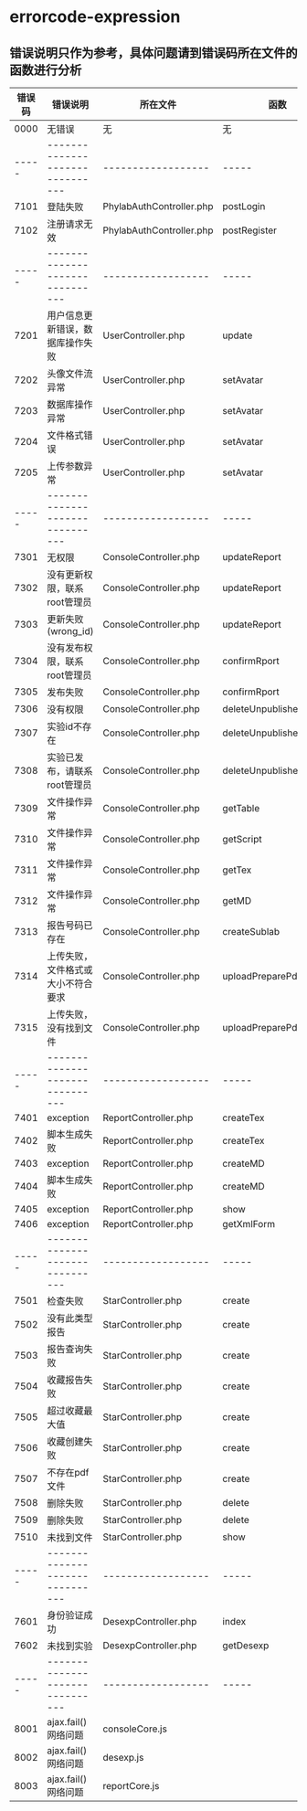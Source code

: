
errorcode-expression
====
错误说明只作为参考，具体问题请到错误码所在文件的函数进行分析
---------


错误码|错误说明                       |所在文件           |函数
-----|-------------------------------|------------------|-----
0000 |无错误                         |无                 |无
-----|-------------------------------|------------------|-----
7101|登陆失败|PhylabAuthController.php|postLogin
7102|注册请求无效|PhylabAuthController.php|postRegister
-----|-------------------------------|------------------|-----
7201|用户信息更新错误，数据库操作失败   |UserController.php|update
7202|头像文件流异常                   |UserController.php|setAvatar
7203|数据库操作异常                   |UserController.php|setAvatar
7204|文件格式错误                     |UserController.php|setAvatar
7205|上传参数异常                     |UserController.php|setAvatar
-----|-------------------------------|------------------|-----
7301|无权限                           |ConsoleController.php|updateReport
7302|没有更新权限，联系root管理员       |ConsoleController.php|updateReport
7303|更新失败(wrong_id)                |ConsoleController.php|updateReport
7304|没有发布权限，联系root管理员        |ConsoleController.php|confirmRport
7305|发布失败                          |ConsoleController.php|confirmRport
7306|没有权限                          |ConsoleController.php|deleteUnpublishedReport
7307|实验id不存在                          |ConsoleController.php|deleteUnpublishedReport
7308|实验已发布，请联系root管理员         |ConsoleController.php|deleteUnpublishedReport
7309|文件操作异常                     |ConsoleController.php|getTable
7310|文件操作异常|ConsoleController.php|getScript
7311|文件操作异常|ConsoleController.php|getTex
7312|文件操作异常|ConsoleController.php|getMD
7313|报告号码已存在|ConsoleController.php|createSublab
7314|上传失败，文件格式或大小不符合要求|ConsoleController.php|uploadPreparePdf
7315|上传失败，没有找到文件|ConsoleController.php|uploadPreparePdf
-----|-------------------------------|------------------|-----
7401|exception|ReportController.php|createTex
7402|脚本生成失败|ReportController.php|createTex
7403|exception|ReportController.php|createMD
7404|脚本生成失败|ReportController.php|createMD
7405|exception|ReportController.php|show
7406|exception|ReportController.php|getXmlForm
-----|-------------------------------|------------------|-----
7501|检查失败|StarController.php|create
7502|没有此类型报告|StarController.php|create
7503|报告查询失败|StarController.php|create
7504|收藏报告失败|StarController.php|create
7505|超过收藏最大值|StarController.php|create
7506|收藏创建失败|StarController.php|create
7507|不存在pdf文件|StarController.php|create
7508|删除失败|StarController.php|delete
7509|删除失败|StarController.php|delete
7510|未找到文件|StarController.php|show
-----|-------------------------------|------------------|-----
7601|身份验证成功|DesexpController.php|index
7602|未找到实验|DesexpController.php|getDesexp
-----|-------------------------------|------------------|-----
8001|ajax.fail()网络问题|consoleCore.js
8002|ajax.fail()网络问题|desexp.js
8003|ajax.fail()网络问题|reportCore.js


